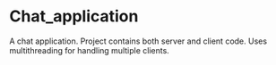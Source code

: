 # Chat_application
A chat application. Project contains both server and client code.
Uses multithreading for handling multiple clients.
